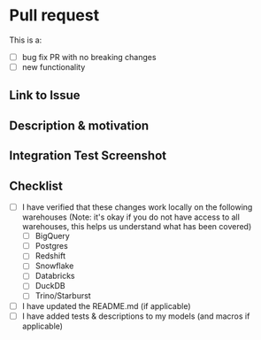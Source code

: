 # Pull request

This is a:

- [ ] bug fix PR with no breaking changes
- [ ] new functionality

## Link to Issue
<!---
Include this section if you are closing an open issue
e.g.
Closes #13
-->

## Description & motivation
<!---
Describe your changes, and why you're making them.
-->

## Integration Test Screenshot
<!---
Screenshot of passing integration tests locally
-->

## Checklist

- [ ] I have verified that these changes work locally on the following warehouses (Note: it's okay if you do not have access to all warehouses, this helps us understand what has been covered)
  - [ ] BigQuery
  - [ ] Postgres
  - [ ] Redshift
  - [ ] Snowflake
  - [ ] Databricks
  - [ ] DuckDB
  - [ ] Trino/Starburst
- [ ] I have updated the README.md (if applicable)
- [ ] I have added tests & descriptions to my models (and macros if applicable)

